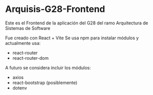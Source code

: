 # Arquisis-G28-Frontend

Este es el Frontend de la aplicación del G28 del ramo Arquitectura de Sistemas de Software

Fue creado con React + Vite
Se usa npm para instalar módulos y actualmente usa:
 - react-router
 - react-router-dom

A futuro se considera incluir los módulos:
 - axios
 - react-bootstrap (posiblemente)
 - dotenv

